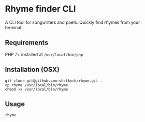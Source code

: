 # Rhyme finder CLI

A CLI tool for songwriters and poets. Quickly find rhymes from your terminal.

## Requirements
PHP 7+ installed at `/usr/local/bin/php`

## Installation (OSX)
```
git clone git@github.com:shstkvch/rhyme.git .
cp rhyme /usr/local/bin/rhyme
chmod +x /usr/local/bin/rhyme
```

## Usage
```
rhyme 
```
